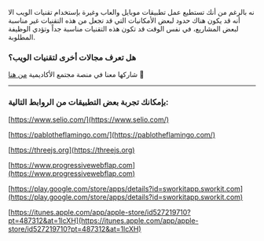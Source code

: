 نه بالرغم من أنك تستطيع عمل تطبيقات موبايل والعاب وغيرة بإستخدام تقنيات الويب الا أنه قد يكون هناك حدود لبعض الأمكانيات التي قد تجعل من هذه التقنيات غير مناسبة لبعض المشاريع، في نفس الوقت قد تكون هذه التقنيات مناسبة جداً وتؤدي الوظيفة المطلوبة.

### هل تعرف مجالات أخرى لتقنيات الويب؟
شاركها معنا في منصة مجتمع الأكاديمية [من هنا](https://forums.coretabs.net) :slightly_smiling_face:

---

### بإمكانك تجربة بعض التطبيقات من الروابط التالية: 

[https://www.selio.com/](https://www.selio.com/)

[https://pablotheflamingo.com/](https://pablotheflamingo.com/)

[https://threejs.org](https://threejs.org)

[https://www.progressivewebflap.com](https://www.progressivewebflap.com)

[https://play.google.com/store/apps/details?id=sworkitapp.sworkit.com](https://play.google.com/store/apps/details?id=sworkitapp.sworkit.com)

[https://itunes.apple.com/app/apple-store/id527219710?pt=487312&at=1lcXH](https://itunes.apple.com/app/apple-store/id527219710?pt=487312&at=1lcXH)

